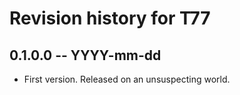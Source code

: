 # Revision history for T77

## 0.1.0.0 -- YYYY-mm-dd

* First version. Released on an unsuspecting world.
